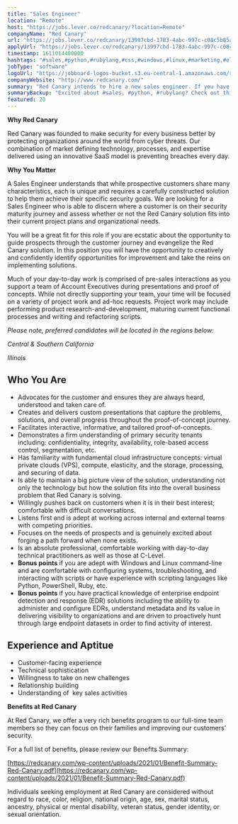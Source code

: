 ```yaml
---
title: "Sales Engineer"
location: "Remote"
host: "https://jobs.lever.co/redcanary/?location=Remote"
companyName: "Red Canary"
url: "https://jobs.lever.co/redcanary/13997cbd-1783-4abc-997c-c08c5b85af65"
applyUrl: "https://jobs.lever.co/redcanary/13997cbd-1783-4abc-997c-c08c5b85af65/apply"
timestamp: 1611014400000
hashtags: "#sales,#python,#rubylang,#css,#windows,#linux,#marketing,#elasticsearch"
jobType: "software"
logoUrl: "https://jobboard-logos-bucket.s3.eu-central-1.amazonaws.com/red-canary"
companyWebsite: "http://www.redcanary.com/"
summary: "Red Canary intends to hire a new sales engineer. If you have line and are comfortable with configuring systems, troubleshooting, and interacting with scripts or have experience with scripting languages like Python, PowerShell, Ruby, etc, consider applying."
summaryBackup: "Excited about #sales, #python, #rubylang? Check out this job post!"
featured: 20
---
```


**Why Red Canary**

Red Canary was founded to make security for every business better by protecting organizations around the world from cyber threats. Our combination of market defining technology, processes, and expertise delivered using an innovative SaaS model is preventing breaches every day.

**Why You Matter**

A Sales Engineer understands that while prospective customers share many characteristics, each is unique and requires a carefully constructed solution to help them achieve their specific security goals. We are looking for a Sales Engineer who is able to discern where a customer is on their security maturity journey and assess whether or not the Red Canary solution fits into their current project plans and organizational needs.

You will be a great fit for this role if you are ecstatic about the opportunity to guide prospects through the customer journey and evangelize the Red Canary solution. In this position you will have the opportunity to creatively and confidently identify opportunities for improvement and take the reins on implementing solutions. 

Much of your day-to-day work is comprised of pre-sales interactions as you support a team of Account Executives during presentations and proof of concepts. While not directly supporting your team, your time will be focused on a variety of project work and ad-hoc requests. Project work may include performing product research-and-development, maturing current functional processes and writing and refactoring scripts.

_Please note, preferred candidates will be located in the regions below:_

_Central & Southern California_

_Illinois_

## Who You Are

*   Advocates for the customer and ensures they are always heard, understood and taken care of.
*   Creates and delivers custom presentations that capture the problems, solutions, and overall progress throughout the proof-of-concept journey.
*   Facilitates interactive, informative, and tailored proof-of-concepts.
*   Demonstrates a firm understanding of primary security tenants including: confidentiality, integrity, availability, role-based access control, segmentation, etc.
*   Has familiarity with fundamental cloud infrastructure concepts: virtual private clouds (VPS), compute, elasticity, and the storage, processing, and securing of data.
*   Is able to maintain a big picture view of the solution, understanding not only the technology but how the solution fits into the overall business problem that Red Canary is solving.
*   Willingly pushes back on customers when it is in their best interest; comfortable with difficult conversations.
*   Listens first and is adept at working across internal and external teams with competing priorities.
*   Focuses on the needs of prospects and is genuinely excited about forging a path forward when none exists.
*   Is an absolute professional, comfortable working with day-to-day technical practitioners as well as those at C-Level.
*   **Bonus points** if you are adept with Windows and Linux command-line and are comfortable with configuring systems, troubleshooting, and interacting with scripts or have experience with scripting languages like Python, PowerShell, Ruby, etc.
*   **Bonus points** if you have practical knowledge of enterprise endpoint detection and response (EDR) solutions including the ability to administer and configure EDRs, understand metadata and its value in delivering visibility to organizations and are driven to proactively hunt through large endpoint datasets in order to find activity of interest.

## Experience and Aptitue

*   Customer-facing experience
*   Technical sophistication
*   Willingness to take on new challenges
*   Relationship building
*   Understanding of  key sales activities

**Benefits at Red Canary**

At Red Canary, we offer a very rich benefits program to our full-time team members so they can focus on their families and improving our customers’ security. 

For a full list of benefits, please review our Benefits Summary:

[https://redcanary.com/wp-content/uploads/2021/01/Benefit-Summary-Red-Canary.pdf](https://redcanary.com/wp-content/uploads/2021/01/Benefit-Summary-Red-Canary.pdf)

Individuals seeking employment at Red Canary are considered without regard to race, color, religion, national origin, age, sex, marital status, ancestry, physical or mental disability, veteran status, gender identity, or sexual orientation.
